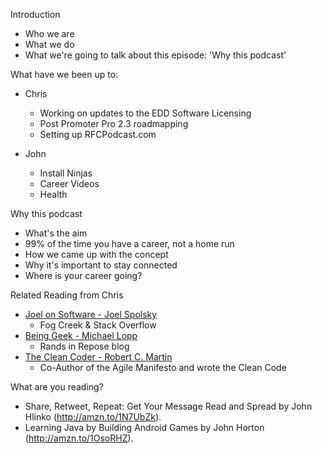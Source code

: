 Introduction
* Who we are
* What we do
* What we're going to talk about this episode: 'Why this podcast'

What have we been up to:

* Chris
  * Working on updates to the EDD Software Licensing
  * Post Promoter Pro 2.3 roadmapping
  * Setting up RFCPodcast.com

* John
  * Install Ninjas
  * Career Videos
  * Health

Why this podcast
* What's the aim
* 99% of the time you have a career, not a home run
* How we came up with the concept
* Why it's important to stay connected
* Where is your career going?

Related Reading from Chris
* [Joel on Software - Joel Spolsky](http://amzn.to/1Ra0g8d)
  * Fog Creek & Stack Overflow 
* [Being Geek - Michael Lopp](http://amzn.to/1k3DrZL)
  * Rands in Repose blog
* [The Clean Coder - Robert C. Martin](http://amzn.to/1k3DBAi)
  * Co-Author of the Agile Manifesto and wrote the Clean Code

What are you reading?
* Share, Retweet, Repeat: Get Your Message Read and Spread by John Hlinko (http://amzn.to/1N7UbZk).
* Learning Java by Building Android Games by John Horton (http://amzn.to/1OsoRHZ).
